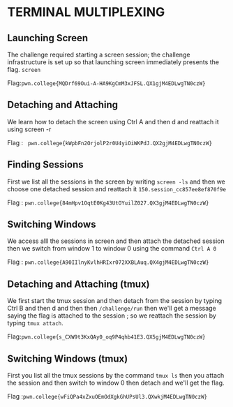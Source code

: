  # TERMINAL MULTIPLEXING 

 ## Launching Screen 

 The challenge required starting a screen session; the challenge infrastructure is set up so that launching screen immediately presents the flag.
 `screen`
 
 Flag:`pwn.college{MQDrf69Oui-A-HA9KgCmM3xJFSL.QX1gjM4EDLwgTN0czW}`

 ## Detaching and Attaching 

 We learn how to detach the screen using Ctrl A and then d and reattach it using screen -r
 
 Flag : ` pwn.college{kWpbFn2OrjolP2r0U4yiOiWKPdJ.QX2gjM4EDLwgTN0czW}`

 
 ## Finding Sessions 

 First we list all the sessions in the screen by writing `screen -ls` and then we choose one detached session and reattach it `150.session_cc857ee8ef870f9e`
 
 Flag : `pwn.college{84mHpv1OqtE0Kg43UtOYuilZ027.QX3gjM4EDLwgTN0czW}`


 ##  Switching Windows 

 We access alll the sessions in screen and then attach the detached session then we switch from window 1 to window 0 using the command `Ctrl A 0`
 
 Flag : `pwn.college{A90IIlnyKvlhHRIxr072XXBLAuq.QX4gjM4EDLwgTN0czW}`


 ## Detaching and Attaching (tmux)

We first start the tmux session and then detach from the session by typing Ctrl B and then d and then then `/challenge/run` then we'll get a message saying the flag is attached to the session ;
so we reattach the session by typing `tmux attach`. 

Flag:`pwn.college{s_CXW9t3KxQAy0_oq9P4qhb41E3.QX5gjM4EDLwgTN0czW}`

## Switching Windows (tmux)

First you list all the tmux sessions by the command `tmux ls` then you attach the session and then switch to window 0 then detach and we'll get the flag.

Flag :`pwn.college{wFiQPa4xZxuOEmOdXgkGhUPsUl3.QXwkjM4EDLwgTN0czW}`

 
